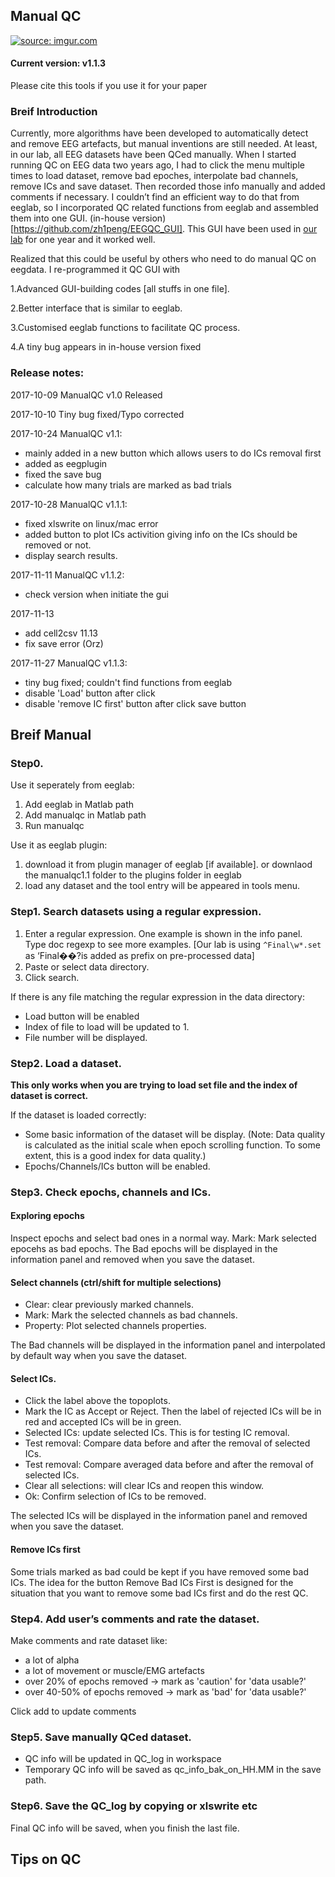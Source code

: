 ## Manual QC
<a href="https://imgur.com/XYa5qyJ"><img src="https://i.imgur.com/XYa5qyJ.png" title="source: imgur.com" /></a>

#### Current version: v1.1.3
Please cite this tools if you use it for your paper



### Breif Introduction
Currently, more algorithms have been developed to automatically detect and remove EEG artefacts, but manual inventions are still needed. At least, in our lab, all EEG datasets have been QCed manually. When I started running QC on EEG data two years ago, I had to click the menu multiple times to load dataset, remove bad epoches, interpolate bad channels, remove ICs and save dataset. Then recorded those info manually and added comments if necessary. I couldn’t find an efficient way to do that from eeglab, so I incorporated QC related functions from eeglab and assembled them into one GUI. (in-house version) [https://github.com/zh1peng/EEGQC_GUI]. This GUI have been used in [our lab](http://www.whelanlabtcd.org/) for one year and it worked well.

Realized that this could be useful by others who need to do manual QC on eegdata. I re-programmed it QC GUI with

1.Advanced GUI-building codes [all stuffs in one file].

2.Better interface that is similar to eeglab.

3.Customised eeglab functions to facilitate QC process.

4.A tiny bug appears in in-house version fixed


### Release notes:
2017-10-09 ManualQC v1.0 Released

2017-10-10 Tiny bug fixed/Typo corrected

2017-10-24 ManualQC v1.1:
* mainly added in a new button which allows users to do ICs removal first
* added as eegplugin
* fixed the save bug
* calculate how many trials are marked as bad trials

2017-10-28 ManualQC v1.1.1:
*  fixed xlswrite on linux/mac error
*  added button to plot ICs activition giving info on the ICs should be removed or not.
 *  display search results.


2017-11-11 ManualQC v1.1.2:

* check version when initiate the gui

2017-11-13
* add cell2csv  11.13
* fix save error (Orz)

2017-11-27 ManualQC v1.1.3:
 * tiny bug fixed; couldn't find functions from eeglab
 * disable 'Load' button after click
 * disable 'remove IC first' button after click save button

## Breif Manual
### Step0.
Use it seperately from eeglab:

1. Add eeglab in Matlab path
2. Add manualqc in Matlab path
3. Run manualqc

Use it as eeglab plugin:
1. download it from plugin manager of eeglab [if available]. or downlaod the manualqc1.1 folder to the plugins folder in eeglab
2. load any dataset and the tool entry will be appeared in tools menu.

### Step1. Search datasets using a regular expression.
1. Enter a regular expression. One example is shown in the info panel. Type doc regexp to see more examples.
  [Our lab is using `^Final\w*.set` as ‘Final��?is added as prefix on pre-processed data]
2. Paste or select data directory.
3. Click search.

If there is any file matching the regular expression in the data directory:
* Load button will be enabled
* Index of file to load will be updated to 1.
* File number will be displayed.

### Step2. Load a dataset.
**This only works when you are trying to load set file and the index of dataset is correct.**

If the dataset is loaded correctly:
* Some basic information of the dataset will be display.
  (Note: Data quality is calculated as the initial scale when epoch scrolling function. To some extent, this is a good index for data quality.)
* Epochs/Channels/ICs button will be enabled.



### Step3. Check epochs, channels and ICs.
#### Exploring epochs
Inspect epochs and select bad ones in a normal way.
Mark: Mark selected epocehs as bad epochs.
The Bad epochs will be displayed in the information panel and removed when you save the dataset.
#### Select channels (ctrl/shift for multiple selections)
* Clear: clear previously marked channels.
* Mark: Mark the selected channels as bad channels.
* Property: Plot selected channels properties.

The Bad channels will be displayed in the information panel and interpolated by default way when you save the dataset.

#### Select ICs.
* Click the label above the topoplots.
* Mark the IC as Accept or Reject.
    Then the label of rejected ICs will be in red and accepted ICs will be in green.
* Selected ICs: update selected ICs. This is for testing IC removal.
* Test removal: Compare data before and after the removal of selected ICs.
* Test removal: Compare averaged data before and after the removal of selected ICs.
* Clear all selections: will clear ICs and reopen this window.
* Ok: Confirm selection of ICs to be removed.

The selected ICs will be displayed in the information panel and removed when you save the dataset.

#### Remove ICs first
Some trials marked as bad could be kept if you have removed some bad ICs. The idea for the button Remove Bad ICs First is designed for the situation that you want to remove some bad ICs first and do the rest QC.

### Step4. Add user’s comments and rate the dataset.
Make comments and rate dataset like:
* a lot of alpha
* a lot of movement or muscle/EMG artefacts
* over 20% of epochs removed -> mark as 'caution' for 'data usable?'
* over 40-50% of epochs removed -> mark as 'bad' for 'data usable?'

Click add to update comments

### Step5. Save manually QCed dataset.
* QC info will be updated in QC_log in workspace
* Temporary QC info will be saved as qc_info_bak_on_HH.MM in the save path.

### Step6.  Save the QC_log by copying or xlswrite etc
Final QC info will be saved, when you finish the last file.

## Tips on QC
